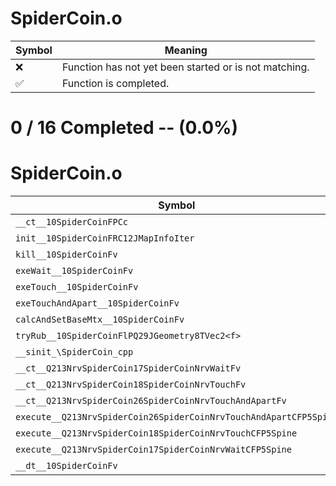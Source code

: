 # SpiderCoin.o
| Symbol | Meaning 
| ------------- | ------------- 
| :x: | Function has not yet been started or is not matching. 
| :white_check_mark: | Function is completed. 


# 0 / 16 Completed -- (0.0%)
# SpiderCoin.o
| Symbol | Decompiled? |
| ------------- | ------------- |
| `__ct__10SpiderCoinFPCc` | :x: |
| `init__10SpiderCoinFRC12JMapInfoIter` | :x: |
| `kill__10SpiderCoinFv` | :x: |
| `exeWait__10SpiderCoinFv` | :x: |
| `exeTouch__10SpiderCoinFv` | :x: |
| `exeTouchAndApart__10SpiderCoinFv` | :x: |
| `calcAndSetBaseMtx__10SpiderCoinFv` | :x: |
| `tryRub__10SpiderCoinFlPQ29JGeometry8TVec2<f>` | :x: |
| `__sinit_\SpiderCoin_cpp` | :x: |
| `__ct__Q213NrvSpiderCoin17SpiderCoinNrvWaitFv` | :x: |
| `__ct__Q213NrvSpiderCoin18SpiderCoinNrvTouchFv` | :x: |
| `__ct__Q213NrvSpiderCoin26SpiderCoinNrvTouchAndApartFv` | :x: |
| `execute__Q213NrvSpiderCoin26SpiderCoinNrvTouchAndApartCFP5Spine` | :x: |
| `execute__Q213NrvSpiderCoin18SpiderCoinNrvTouchCFP5Spine` | :x: |
| `execute__Q213NrvSpiderCoin17SpiderCoinNrvWaitCFP5Spine` | :x: |
| `__dt__10SpiderCoinFv` | :x: |
